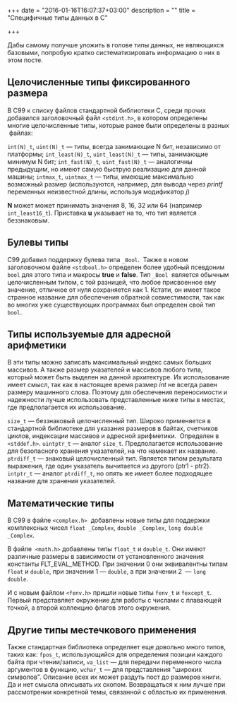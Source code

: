 +++
date = "2016-01-16T16:07:37+03:00"
description = ""
title = "Специфичные типы данных в C"

+++

Дабы самому получше уложить в голове типы данных, не являющихся базовыми, попробую кратко систематизировать информацию о них в этом посте.

## Целочисленные типы фиксированного размера

В C99 к списку файлов стандартной библиотеки C, среди прочих добавился заголовочный файл `<stdint.h>`, в котором определены многие целочисленные типы, которые ранее были определены в разных  файлах:

`int(N)_t`, `uint(N)_t` — типы, всегда занимающие N бит, независимо от платформы;
`int_least(N)_t`, `uint_least(N)_t` — типы, занимающие минимум N бит;
`int_fast(N)_t`, `uint_fast(N)_t` — аналогичны предыдущим, но имеют самую быструю реализацию для данной машины;
`intmax_t`, `uintmax_t` — типы, имеющие максимально возможный размер (используются, например, для вывода через <em>printf</em> переменных неизвестной длины, используя модификатор <em>j</em>)

<strong>N</strong> может может принимать значения 8, 16, 32 или 64 (например `int_least16_t`). Приставка <strong>u</strong> указывает на то, что тип является беззнаковым.

## Булевы типы

C99 добавил поддержку булева типа `_Bool`.  Также в новом заголовочном файле `<stdbool.h>` определен более удобный псевдоним `bool` для этого типа и макросы <strong>true</strong> и <strong>false</strong>. Тип `_Bool`  является обычным целочисленным типом, с той разницей, что любое присвоенное ему значение, отличное от нуля сохраняется как 1. Кстати, он имеет такое странное название для обеспечения обратной совместимости, так как во многих уже существующих программах был определен свой тип `bool`.

## Типы используемые для адресной арифметики

В эти типы можно записать максимальный индекс самых больших массивов. А также размер указателей и массивов любого типа, который может быть выделен на данной архитектуре. Их использование имеет смысл, так как в настоящее время размер <em>int</em> не всегда равен размеру машинного слова. Поэтому для обеспечения переносимости и надежности лучше использовать представленные ниже типы в местах, где предполагается их использование.

`size_t` — беззнаковый целочисленный тип. Широко применяется в стандартной библиотеке для указания размеров в байтах, счетчиков циклов, индексации массивов и адресной арифметики.  Определен в `<stddef.h>`.
`uintptr_t` — аналог `size_t`. Предполагается использование для безопасного хранения указателей, на что намекает их название.
`ptrdiff_t` — знаковый целочисленный тип. Является типом результата выражения, где один указатель вычитается из другого (ptr1 - ptr2).
`intptr_t` — аналог `ptrdiff_t`, но опять же имеет более подходящее название для хранения указателей.

## Математические типы

В C99 в файле `<complex.h>`  добавлены новые типы для поддержки комплексных чисел `float _Complex`, `double _Complex`, `long double _Complex`.

В файле  `<math.h>` добавлены типы `float_t` и `double_t`. Они имеют различные размеры в зависимости от установленного значения константы FLT_EVAL_METHOD. При значении 0 они эквивалентны типам `float` и `double`, при значении 1 — `double`, а при значении 2  — `long double`.

И с новым файлом `<fenv.h>` пришли новые типы `fenv_t` и `fexcept_t`. Первый представляет окружение для работы с числами с плавающей точкой, а второй коллекцию флагов этого окружения.

## Другие типы местечкового применения

Также стандартная библиотека определяет еще довольно много типов, таких как: `fpos_t`, использующийся для определения позиции каждого байта при чтении/записи, `va_list` — для передачи переменного числа аргументов в функцию, `wchar_t` — для представления "широких символов". Описание всех их может раздуть пост до размеров книги. Да и нет смысла описывать их скопом. Возвращаться к ним лучше при рассмотрении конкретной темы, связанной с областью их применения.